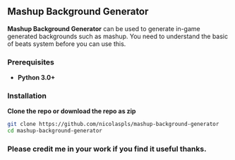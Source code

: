 ## Mashup Background Generator

**Mashup Background Generator** can be used to generate in-game generated backgrounds such as mashup.
You need to understand the basic of beats system before you can use this.

### Prerequisites

- **Python 3.0+**

### Installation

**Clone the repo or download the repo as zip**

   ```sh
   git clone https://github.com/nicolaspls/mashup-background-generator
   cd mashup-background-generator
   ```
### Please credit me in your work if you find it useful thanks.
